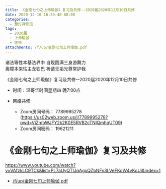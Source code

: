 ```yaml
---
title: 《金刚七句之上师瑜伽》复习及共修--2020届2020年12月10日共修
date: 2020-12-10 16:39:48-08:00
categories:
  - 慧灯禅修班
tags:
  - 2020届
  - 上师瑜伽
  - 莲师
attachments: /f/up/金刚七句上师瑜伽.pdf
---
```

诸法等性本基法界中 自现圆满三身游舞力  
离障本来怙主龙钦巴 祈请无垢光尊常护我  

《金刚七句之上师瑜伽》复习及共修--2020届2020年12月10日共修

* 时间：温哥华时间星期四 晚7:00点

* 网络共修
  * Zoom房间号码： 7789995278 (<https://us02web.zoom.us/j/7789995278?pwd=VjZmbWJFY2k2K0E5RVB2cTNIQmhqUT09>)
  * Zoom房间密码： 19621211

# 《金刚七句之上师瑜伽》复习及共修

<https://www.youtube.com/watch?v=VAfzkLC9TCk&list=PL7aUyQTIJqAgxQZbNFv3LVeFKdW4vKoUi&index=1>


* [/f/up/金刚七句上师瑜伽.pdf](https://s3.ap-northeast-1.wasabisys.com/hdcx/hdv/f/up/金刚七句上师瑜伽.pdf)